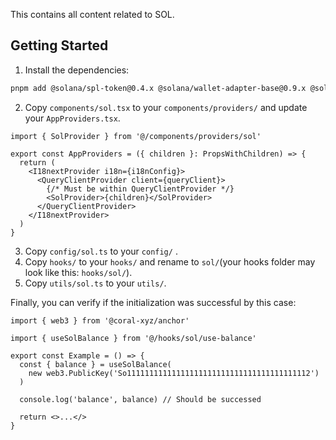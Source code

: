 This contains all content related to SOL.

## Getting Started

1. Install the dependencies:

```bash
pnpm add @solana/spl-token@0.4.x @solana/wallet-adapter-base@0.9.x @solana/wallet-adapter-react@0.15.x @solana/wallet-adapter-wallets@0.19.x @coral-xyz/anchor@0.29.0 bs58 nanoid
```

2. Copy `components/sol.tsx` to your `components/providers/` and update your `AppProviders.tsx`.

```tsx
import { SolProvider } from '@/components/providers/sol'

export const AppProviders = ({ children }: PropsWithChildren) => {
  return (
    <I18nextProvider i18n={i18nConfig}>
      <QueryClientProvider client={queryClient}>
        {/* Must be within QueryClientProvider */}
        <SolProvider>{children}</SolProvider>
      </QueryClientProvider>
    </I18nextProvider>
  )
}
```

3. Copy `config/sol.ts` to your `config/` .
4. Copy `hooks/` to your `hooks/` and rename to `sol/`(your hooks folder may look like this: `hooks/sol/`).
5. Copy `utils/sol.ts` to your `utils/`.

Finally, you can verify if the initialization was successful by this case:

```tsx
import { web3 } from '@coral-xyz/anchor'

import { useSolBalance } from '@/hooks/sol/use-balance'

export const Example = () => {
  const { balance } = useSolBalance(
    new web3.PublicKey('So11111111111111111111111111111111111111112')
  )

  console.log('balance', balance) // Should be successed

  return <>...</>
}
```
